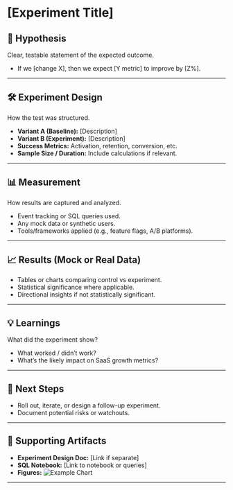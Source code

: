 # [Experiment Title]

## 🎯 Hypothesis
Clear, testable statement of the expected outcome.  
- If we [change X], then we expect [Y metric] to improve by [Z%].  

---

## 🛠 Experiment Design
How the test was structured.  
- **Variant A (Baseline):** [Description]  
- **Variant B (Experiment):** [Description]  
- **Success Metrics:** Activation, retention, conversion, etc.  
- **Sample Size / Duration:** Include calculations if relevant.  

---

## 📊 Measurement
How results are captured and analyzed.  
- Event tracking or SQL queries used.  
- Any mock data or synthetic users.  
- Tools/frameworks applied (e.g., feature flags, A/B platforms).  

---

## 📈 Results (Mock or Real Data)
- Tables or charts comparing control vs experiment.  
- Statistical significance where applicable.  
- Directional insights if not statistically significant.  

---

## 💡 Learnings
What did the experiment show?  
- What worked / didn’t work?  
- What’s the likely impact on SaaS growth metrics?  

---

## 🚀 Next Steps
- Roll out, iterate, or design a follow-up experiment.  
- Document potential risks or watchouts.  

---

## 📂 Supporting Artifacts
- **Experiment Design Doc:** [Link if separate]  
- **SQL Notebook:** [Link to notebook or queries]  
- **Figures:** ![Example Chart](../../figures/example.png)  

---
